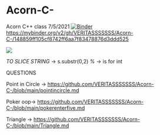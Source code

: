 # Acorn-C-
Acorn C++ class 7/5/2021
[![Binder](https://mybinder.org/badge_logo.svg)](https://mybinder.org/v2/gh/VERITASSSSSSS/Acorn-C-/HEAD)
https://mybinder.org/v2/gh/VERITASSSSSSS/Acorn-C-/148859ff105cf8742ff6aa7f83478876d3ddd525


<img src="https://media.geeksforgeeks.org/wp-content/cdn-uploads/Constants-in-C.png">

*TO SLICE STRING* -> s.substr(0,2)
*%* -> is for int

QUESTIONS

Point in Circle -> https://github.com/VERITASSSSSSS/Acorn-C-/blob/main/pointincircle.md

Poker oop-> https://github.com/VERITASSSSSSS/Acorn-C-/blob/main/pokerenterfive.md

Triangle -> https://github.com/VERITASSSSSSS/Acorn-C-/blob/main/Triangle.md

